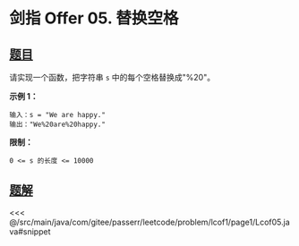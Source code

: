 # 剑指 Offer 05. 替换空格

## [题目](https://leetcode.cn/problems/ti-huan-kong-ge-lcof/)
请实现一个函数，把字符串 `s` 中的每个空格替换成"%20"。

**示例 1：**

```
输入：s = "We are happy."
输出："We%20are%20happy."
```

**限制：**

`0 <= s 的长度 <= 10000`


## [题解](https://github.com/PasseRR/JavaLeetCode/blob/master/src/main/java/com/gitee/passerr/leetcode/problem/lcof1/page1/Lcof05.java)

<<< @/src/main/java/com/gitee/passerr/leetcode/problem/lcof1/page1/Lcof05.java#snippet
